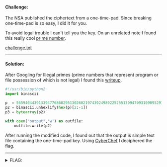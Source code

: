 #### Challenge:

The NSA published the ciphertext from a one-time-pad. Since breaking one-time-pad is so easy, I did it for you.

To avoid legal trouble I can't tell you the key. On an unrelated note I found this really cool [prime number](https://en.wikipedia.org/wiki/Illegal_prime).

[challenge.txt](./challenge.txt ":ignore")

---

#### Solution:

After Googling for Illegal primes (prime numbers that represent program or file possession of which is not legal) I found this [writeup](https://github.com/shiltemann/CTF-writeups-public/blob/master/Hackvent_2016/writeup.md#dec-9-illegal-prime-number).

```python
#!/usr/bin/python2
import binascii

p  = 56594044391339477686029513026021974392498922525513994709310909529135745009448534622250639333011770158535778535848522177601610597930145120019374953248865595853915254057748042248348224821499113613633807994411737092129239655022633988633736058693251230631716531822464530907151
p2 = binascii.unhexlify(hex(p)[2:-1])
p3 = bytearray(p2)

with open("output",'w') as outfile:
    outfile.write(p2)
```

After running the modified code, I found out that the output is simple text file containing the one-time-pad key. Using [CyberChef](https://gchq.github.io/CyberChef/#recipe=From_Hex('Auto')XOR(%7B'option':'Hex','string':'5a0b05d9831438ac8561d2b0a42be1cf5613db21deb9a443e21c4d'%7D,'Standard',false)&input=MmY3ZjYzYjVlMjczNDNkY2Y3NTBiZjgzZmI0ODkzZmUzYjIwYTg3ZTgxZTZmYjYyYzMzZDMw) I deciphered the flag.

---

<details><summary>FLAG:</summary>

```text
utflag{pr1m3_cr1m3s____!!!}
```

</details>
<br/>
